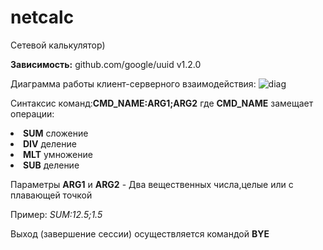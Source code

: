 # netcalc

Сетевой калькулятор)

**Зависимость:** github.com/google/uuid v1.2.0

Диаграмма работы клиент-серверного взаимодействия:
<img src="https://i.ibb.co/3s2xmR2/diag.png" alt="diag" border="0">

Синтаксис команд:**CMD_NAME:ARG1;ARG2**
где **CMD_NAME** замещает операции:
    <li>**SUM** сложение</li>
	<li>**DIV** деление</li>
	<li>**MLT** умножение</li>
	<li>**SUB** деление</li>

Параметры **ARG1** и **ARG2** - Два вещественных числа,целые или с плавающей точкой	

Пример: _SUM:12.5;1.5_

Выход (завершение сессии) осуществляется командой **BYE**
